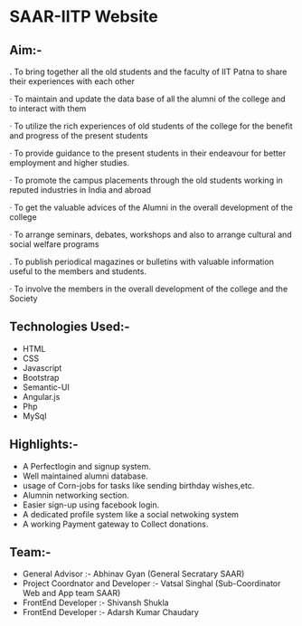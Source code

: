 # SAAR-IITP Website

## Aim:-
 .       To bring together all the old students and the faculty of IIT Patna to share their experiences with each other

·        To maintain and update the data base of all the alumni of the college and to interact with them

·        To utilize the rich experiences of old students of the college for the benefit and progress of the present students

·        To provide guidance to the present students in their endeavour for better employment and higher studies.

·        To promote the campus placements through the old students working in reputed industries in India and abroad

·        To get the valuable advices of the Alumni in the overall development of the college

·        To arrange seminars, debates, workshops and also to arrange cultural and social welfare programs 

.        To publish periodical magazines or bulletins with valuable information useful to the members and students. 

·        To involve the members in the overall development of the college and the Society  



## Technologies Used:-
* HTML
* CSS
* Javascript
* Bootstrap
* Semantic-UI
* Angular.js
* Php
* MySql

## Highlights:-
* A Perfectlogin and signup system.
* Well maintained alumni database.
* usage of Corn-jobs for tasks like sending birthday wishes,etc.
* Alumnin networking section.
* Easier sign-up using facebook login.
* A dedicated profile system like a social netwoking system
* A working Payment gateway to Collect donations.

## Team:-
* General Advisor :- Abhinav Gyan (General Secratary SAAR)
* Project Coordnator and Developer :- Vatsal Singhal (Sub-Coordinator Web and App team SAAR)
* FrontEnd Developer :- Shivansh Shukla
* FrontEnd Developer :- Adarsh Kumar Chaudary

